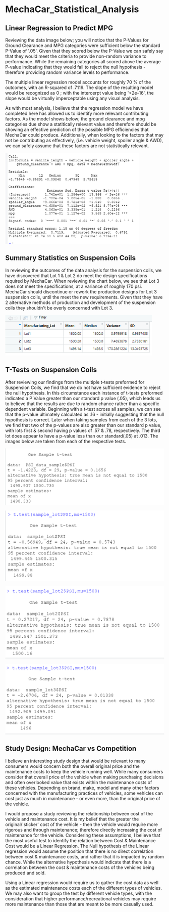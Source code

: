 # MechaCar_Statistical_Analysis

## Linear Regression to Predict MPG

Reviewing the data image below; you will notice that the P-Values for Ground Clearance and MPG categories were sufficient below the standard P-Value of '.05'.  Given that they scored below the P-Value we can safely say that they would meet the criteria to provide non-random variance to performance.  While the remaining categories all scored above the average P-value indicating that they would fail to reject the null hypothesis - therefore providing random variance levels to performance.

The multiple linear regression model accounts for roughly 70 % of the outcomes, with an R-squared of .7119.  The slope of the resulting model would be recognized as 0 ; with the intercerpt value being '<2e-16', the slope would be virtually imperceptable using any visual analysis. 

As with most analysis, I believe that the regression model we have completed here has allowed us to identify more relevant contributing factors.  As the model shows below; the ground clearance and mpg categories due show a statitically relevant value and therefore should be showing an effective prediction of the possible MPG efficiencies that MechaCar could produce. Additionally, when looking to the factors that may not be contributing as effectively, (i.e. vehicle weight, spoiler angle & AWD), we can safely assume that these factors are not statistically relevant.  

![MultipleLinearRegression](https://github.com/Gkmb2390/MechaCar_Statistical_Analysis/blob/main/Summary%20of%20Multiple%20Linear%20Regression.png)


## Summary Statistics on Suspension Coils

In reviewing the outcomes of the data analysis for the suspension coils, we have discovered that Lot 1 & Lot 2 do meet the design specifications required by MechaCar.  When reviewing the chart below, we see that Lot 3 does not meet the specifications, at a variance of roughly 170 psi.  MechaCar should discontinue or rework the production designs for Lot 3 suspension coils, until the meet the new requirements.  Given that they have 2 alternative methods of production and development of the suspension coils they shouldn't be overly concerned with Lot 3.

![SummaryOfLotResults](https://github.com/Gkmb2390/MechaCar_Statistical_Analysis/blob/main/Summary%20of%20Lot%20Results.png)



## T-Tests on Suspension Coils
After reviewing our findings from the multiple t-tests preformed for Suspension Coils, we find that we do not have sufficient evidence to reject the null hypothesis.  In this circumstance each instance of t-tests preformed indicated a P Value greater than our standard p value (.05), which leads us to believe that the results are due to random chance rather than a specific dependent variable.  Beginning with a t-test across all samples, we can see that the p-value ultimately calculated as .16 - initially suggesting that the null hypothesis is correct.  Later when taking samples from each of the 3 lots, we find that two of the p-values are also greater than our standard p value, with lots first & second having p values of .57 & .78, respectively.  The third lot does appear to have a p-value less than our standard(.05) at .013.  The images below are taken from each of the respective tests.  


![t-teststotal](https://github.com/Gkmb2390/MechaCar_Statistical_Analysis/blob/main/tTest%20results%20all%20lots.png)

![t-testslot1](https://github.com/Gkmb2390/MechaCar_Statistical_Analysis/blob/main/ttes%20results%20sample%201.png)

![t-testslot2](https://github.com/Gkmb2390/MechaCar_Statistical_Analysis/blob/main/ttes%20results%20sample%202.png)

![t-testslot3](https://github.com/Gkmb2390/MechaCar_Statistical_Analysis/blob/main/ttes%20results%20sample%203.png)


## Study Design: MechaCar vs Competition

I believe an interesting study design that would be relevant to many consumers would concern both the overall original price and the maintenance costs to keep the vehicle running well.  While many consumers consider that overall price of the vehicle when making purchasing decisions and often overlooked value that exists within the maintenance costs of these vehicles.  Depending on brand, make, model and many other factors concerned with the manufacturing practices of vehicles, some vehicles can cost just as much in maintenance - or even more, than the original price of the vehicle.  

I would propose a study reviewing the relationship between cost of the vehicle and maintenance cost.  It is my belief that the greater the original/'sticker' cost of the vehicle - then the vehicle would require more rigorous and through maintenance; therefore directly increasing the cost of maintenance for the vehicle.  Considering these assumptions, I believe that the most useful test to identify the relation between Cost & Maintenance Cost would be a Linear Regression.  The Null hypothesis of the Linear regression would assume the position that there is no direct correlation between cost & maintenance costs, and rather that it is impacted by random chance.  While the alternative hypothesis would indicate that there is a correlation between the cost & maintenance costs of the vehicles being produced and sold.   

Using a Linear regression would require us to gather the cost data as well as the estimated maintenance costs each of the different types of vehicles. We may also want to group the test by different vehicle types, with the consideration that higher performance/recreational vehicles may require more maintenance than those that are meant to be more casually used.   
